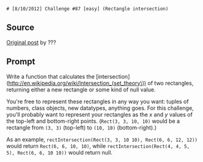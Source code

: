     # [8/10/2012] Challenge #87 [easy] (Rectangle intersection)

## Source

[Original post](https://old.reddit.com/r/dailyprogrammer/comments/y26pr/8102012_challenge_87_easy_rectangle_intersection/) by ???

## Prompt

Write a function that calculates the [intersection](http://en.wikipedia.org/wiki/Intersection_(set_theory\)) of two rectangles, returning either a new rectangle or some kind of null value.

You're free to represent these rectangles in any way you want: tuples of numbers, class objects, new datatypes, anything goes. For this challenge, you'll probably want to represent your rectangles as the *x* and *y* values of the top-left and bottom-right points. (`Rect(3, 3, 10, 10)` would be a rectangle from `(3, 3)` (top-left) to `(10, 10)` (bottom-right).)

As an example, `rectIntersection(Rect(3, 3, 10 10), Rect(6, 6, 12, 12))` would return `Rect(6, 6, 10, 10)`, while `rectIntersection(Rect(4, 4, 5, 5), Rect(6, 6, 10 10))` would return null.
